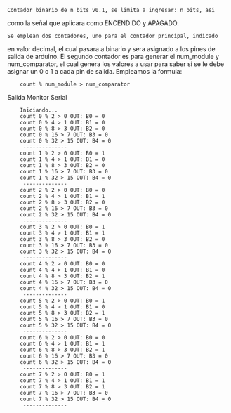 	Contador binario de n bits v0.1, se limita a ingresar: n bits, asi
como la señal que aplicara como ENCENDIDO y APAGADO.

	Se emplean dos contadores, uno para el contador principal, indicado
en valor decimal, el cual pasara a binario y sera asignado a los pines 
de salida de arduino. El segundo contador es para generar el num_module
y num_comparator, el cual genera los valores a usar para saber si se le 
debe asignar un 0 o 1 a cada pin de salida. Empleamos la formula:

		count % num_module > num_comparator


Salida Monitor Serial

		Iniciando...
		count 0 % 2 > 0 OUT: B0 = 0
		count 0 % 4 > 1 OUT: B1 = 0
		count 0 % 8 > 3 OUT: B2 = 0
		count 0 % 16 > 7 OUT: B3 = 0
		count 0 % 32 > 15 OUT: B4 = 0
		 -------------- 
		count 1 % 2 > 0 OUT: B0 = 1
		count 1 % 4 > 1 OUT: B1 = 0
		count 1 % 8 > 3 OUT: B2 = 0
		count 1 % 16 > 7 OUT: B3 = 0
		count 1 % 32 > 15 OUT: B4 = 0
		 -------------- 
		count 2 % 2 > 0 OUT: B0 = 0
		count 2 % 4 > 1 OUT: B1 = 1
		count 2 % 8 > 3 OUT: B2 = 0
		count 2 % 16 > 7 OUT: B3 = 0
		count 2 % 32 > 15 OUT: B4 = 0
		 -------------- 
		count 3 % 2 > 0 OUT: B0 = 1
		count 3 % 4 > 1 OUT: B1 = 1
		count 3 % 8 > 3 OUT: B2 = 0
		count 3 % 16 > 7 OUT: B3 = 0
		count 3 % 32 > 15 OUT: B4 = 0
		 -------------- 
		count 4 % 2 > 0 OUT: B0 = 0
		count 4 % 4 > 1 OUT: B1 = 0
		count 4 % 8 > 3 OUT: B2 = 1
		count 4 % 16 > 7 OUT: B3 = 0
		count 4 % 32 > 15 OUT: B4 = 0
		 -------------- 
		count 5 % 2 > 0 OUT: B0 = 1
		count 5 % 4 > 1 OUT: B1 = 0
		count 5 % 8 > 3 OUT: B2 = 1
		count 5 % 16 > 7 OUT: B3 = 0
		count 5 % 32 > 15 OUT: B4 = 0
		 -------------- 
		count 6 % 2 > 0 OUT: B0 = 0
		count 6 % 4 > 1 OUT: B1 = 1
		count 6 % 8 > 3 OUT: B2 = 1
		count 6 % 16 > 7 OUT: B3 = 0
		count 6 % 32 > 15 OUT: B4 = 0
		 -------------- 
		count 7 % 2 > 0 OUT: B0 = 1
		count 7 % 4 > 1 OUT: B1 = 1
		count 7 % 8 > 3 OUT: B2 = 1
		count 7 % 16 > 7 OUT: B3 = 0
		count 7 % 32 > 15 OUT: B4 = 0
		 -------------- 

